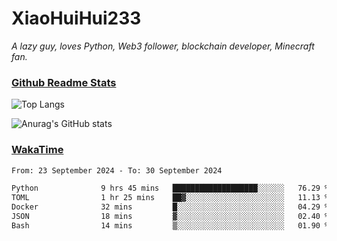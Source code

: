 # XiaoHuiHui233

*A lazy guy, loves Python, Web3 follower, blockchain developer, Minecraft fan.*

### [Github Readme Stats](https://github.com/anuraghazra/github-readme-stats)

![Top Langs](https://github-readme-stats.vercel.app/api/top-langs/?username=XiaoHuiHui233&layout=compact&theme=github_dark)

![Anurag's GitHub stats](https://github-readme-stats.vercel.app/api?username=XiaoHuiHui233&show_icons=true&theme=github_dark)

### [WakaTime](https://wakatime.com)

<!--START_SECTION:waka-->

```txt
From: 23 September 2024 - To: 30 September 2024

Python              9 hrs 45 mins   ███████████████████░░░░░░   76.29 %
TOML                1 hr 25 mins    ██▓░░░░░░░░░░░░░░░░░░░░░░   11.13 %
Docker              32 mins         █░░░░░░░░░░░░░░░░░░░░░░░░   04.29 %
JSON                18 mins         ▓░░░░░░░░░░░░░░░░░░░░░░░░   02.40 %
Bash                14 mins         ▒░░░░░░░░░░░░░░░░░░░░░░░░   01.90 %
```

<!--END_SECTION:waka-->
